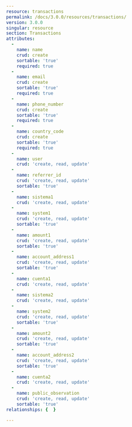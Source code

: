 ```yaml
---
resource: transactions
permalink: /docs/3.0.0/resources/transactions/
version: 3.0.0
singular: resource
section: Transactions
attributes:
  -
    name: name
    crud: create
    sortable: 'true'
    required: true
  -
    name: email
    crud: create
    sortable: 'true'
    required: true
  -
    name: phone_number
    crud: create
    sortable: 'true'
    required: true
  -
    name: country_code
    crud: create
    sortable: 'true'
    required: true
  -
    name: user
    crud: 'create, read, update'
  -
    name: referrer_id
    crud: 'create, read, update'
    sortable: 'true'
  -
    name: sistema1
    crud: 'create, read, update'
  -
    name: system1
    crud: 'create, read, update'
    sortable: 'true'
  -
    name: amount1
    crud: 'create, read, update'
    sortable: 'true'
  -
    name: account_address1
    crud: 'create, read, update'
    sortable: 'true'
  -
    name: cuenta1
    crud: 'create, read, update'
  -
    name: sistema2
    crud: 'create, read, update'
  -
    name: system2
    crud: 'create, read, update'
    sortable: 'true'
  -
    name: amount2
    crud: 'create, read, update'
    sortable: 'true'
  -
    name: account_address2
    crud: 'create, read, update'
    sortable: 'true'
  -
    name: cuenta2
    crud: 'create, read, update'
  -
    name: public_observation
    crud: 'create, read, update'
    sortable: 'true'
relationships: {  }

---
```


